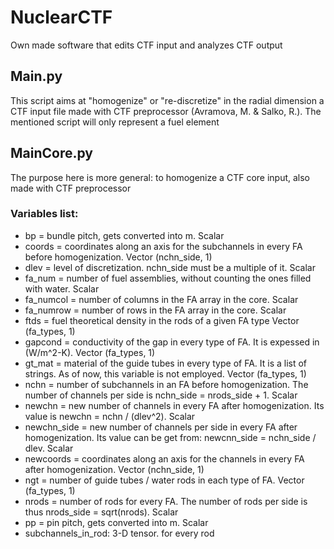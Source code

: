 # NuclearCTF
Own made software that edits CTF input and analyzes CTF output

## Main.py
This script aims at "homogenize" or "re-discretize" in the radial dimension a CTF input file made with CTF preprocessor (Avramova, M. & Salko, R.).
The mentioned script will only represent a fuel element

## MainCore.py
The purpose here is more general: to homogenize a CTF core input, also made with CTF preprocessor
### Variables list:
 * bp = bundle pitch, gets converted into m. Scalar <br/>
 * coords = coordinates along an axis for the subchannels in every FA before homogenization. Vector (nchn_side, 1) <br/>
 * dlev = level of discretization. nchn_side must be a multiple of it. Scalar <br/>
 * fa_num = number of fuel assemblies, without counting the ones filled with water. Scalar <br/>
 * fa_numcol = number of columns in the FA array in the core. Scalar <br/>
 * fa_numrow = number of rows in the FA array in the core. Scalar <br/>
 * ftds = fuel theoretical density in the rods of a given FA type Vector (fa_types, 1) <br/>
 * gapcond = conductivity of the gap in every type of FA. It is expessed in (W/m^2-K). Vector (fa_types, 1) <br/>
 * gt_mat = material of the guide tubes in every type of FA. It is a list of strings. As of now, this variable is not employed.
 Vector (fa_types, 1) <br/>
 * nchn = number of subchannels in an FA before homogenization. The number of channels per side is nchn_side = nrods_side + 1. Scalar <br/>
 * newchn = new number of channels in every FA after homogenization. Its value is newchn = nchn / (dlev^2). Scalar  <br/>
 * newchn_side = new number of channels per side in every FA after homogenization. Its value can be get from: newcnn_side = nchn_side / dlev. Scalar <br/>
 * newcoords = coordinates along an axis for the channels in every FA after homogenization. Vector (nchn_side, 1) <br/>
 * ngt = number of guide tubes / water rods in each type of FA. Vector (fa_types, 1) <br/>
 * nrods = number of rods for every FA. The number of rods per side is thus nrods_side = sqrt(nrods). Scalar <br/>
 * pp = pin pitch, gets converted into m. Scalar <br/>
 * subchannels_in_rod: 3-D tensor. for every rod 


